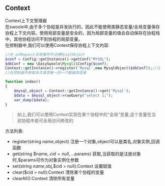 ## Context
Context上下文管理器  
在swoole中,由于多个协程是并发执行的，因此不能使用类静态变量/全局变量保存协程上下文内容。使用局部变量是安全的，因为局部变量的值会自动保存在协程栈中，其他协程访问不到协程的局部变量。  
在控制器中,我们可以使用Context保存协程上下文内容:
```php
//在 onRequest全局事件中注册MysqlObject
$conf = Config::getInstance()->getConf("MYSQL");
$dbConf = new \EasySwoole\Mysqli\Config($conf);
Context::getInstance()->register('Mysql',new MysqlObject($dbConf));//注册一个mysql连接,这次请求都将是单例Mysql的
//在控制器中获取本次请求唯一的一个数据库连接

function index()
{
    $mysql_object = Context::getInstance()->get('Mysql');
    $data = $mysql_object->rawQuery("select 1;");
    var_dump($data);
}

```
>如上,我们可以使用Context实现在某个协程中的"全局"变量,这个变量在当前协程中是可全局访问修改的   

方法列表:  
 *  register(string $name,$object) 注册一个对象,object可以是类名,对象实例,回调函数
 *  get(string $name, $cid = null,...$params)  获取,当获取的是注册对象时,$params可作为对象实例化参数
 *  set(string $name,$obj,$cid = null):Context 设置赋值
 *  clear($cid = null):Context  清除某个协程的变量
 *  clearAll():Context  清除所有变量